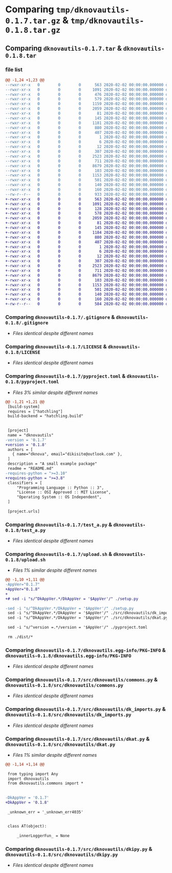 # Comparing `tmp/dknovautils-0.1.7.tar.gz` & `tmp/dknovautils-0.1.8.tar.gz`

## Comparing `dknovautils-0.1.7.tar` & `dknovautils-0.1.8.tar`

### file list

```diff
@@ -1,24 +1,23 @@
--rwxr-xr-x   0        0        0      563 2020-02-02 00:00:00.000000 dknovautils-0.1.7/.gitignore
--rwxr-xr-x   0        0        0     1091 2020-02-02 00:00:00.000000 dknovautils-0.1.7/LICENSE
--rwxr-xr-x   0        0        0      476 2020-02-02 00:00:00.000000 dknovautils-0.1.7/README.md
--rwxr-xr-x   0        0        0      579 2020-02-02 00:00:00.000000 dknovautils-0.1.7/pyproject.toml
--rwxr-xr-x   0        0        0     1159 2020-02-02 00:00:00.000000 dknovautils-0.1.7/setup.py
--rwxr-xr-x   0        0        0     2059 2020-02-02 00:00:00.000000 dknovautils-0.1.7/test_a.py
--rwxr-xr-x   0        0        0       81 2020-02-02 00:00:00.000000 dknovautils-0.1.7/test_b01.py
--rwxr-xr-x   0        0        0      145 2020-02-02 00:00:00.000000 dknovautils-0.1.7/test_c.py
--rwxr-xr-x   0        0        0     1181 2020-02-02 00:00:00.000000 dknovautils-0.1.7/upload.sh
--rwxr-xr-x   0        0        0      880 2020-02-02 00:00:00.000000 dknovautils-0.1.7/dknovautils.egg-info/PKG-INFO
--rwxr-xr-x   0        0        0      407 2020-02-02 00:00:00.000000 dknovautils-0.1.7/dknovautils.egg-info/SOURCES.txt
--rwxr-xr-x   0        0        0        1 2020-02-02 00:00:00.000000 dknovautils-0.1.7/dknovautils.egg-info/dependency_links.txt
--rwxr-xr-x   0        0        0        6 2020-02-02 00:00:00.000000 dknovautils-0.1.7/dknovautils.egg-info/requires.txt
--rwxr-xr-x   0        0        0       12 2020-02-02 00:00:00.000000 dknovautils-0.1.7/dknovautils.egg-info/top_level.txt
--rwxr-xr-x   0        0        0      307 2020-02-02 00:00:00.000000 dknovautils-0.1.7/src/dknovautils/__init__.py
--rwxr-xr-x   0        0        0     2523 2020-02-02 00:00:00.000000 dknovautils-0.1.7/src/dknovautils/commons.py
--rwxr-xr-x   0        0        0      711 2020-02-02 00:00:00.000000 dknovautils-0.1.7/src/dknovautils/dk_imports.py
--rwxr-xr-x   0        0        0     8679 2020-02-02 00:00:00.000000 dknovautils-0.1.7/src/dknovautils/dkat.py
--rwxr-xr-x   0        0        0      103 2020-02-02 00:00:00.000000 dknovautils-0.1.7/src/dknovautils/dkfiles.py
--rwxr-xr-x   0        0        0     1153 2020-02-02 00:00:00.000000 dknovautils-0.1.7/src/dknovautils/dkipy.py
--rwxr-xr-x   0        0        0      501 2020-02-02 00:00:00.000000 dknovautils-0.1.7/src/dknovautils/example.py
--rwxr-xr-x   0        0        0      140 2020-02-02 00:00:00.000000 dknovautils-0.1.7/src/dknovautils/myadd.py
--rwxr-xr-x   0        0        0      160 2020-02-02 00:00:00.000000 dknovautils-0.1.7/src/dknovautils/mysubtract.py
--rw-r--r--   0        0        0      933 2020-02-02 00:00:00.000000 dknovautils-0.1.7/PKG-INFO
+-rwxr-xr-x   0        0        0      563 2020-02-02 00:00:00.000000 dknovautils-0.1.8/.gitignore
+-rwxr-xr-x   0        0        0     1091 2020-02-02 00:00:00.000000 dknovautils-0.1.8/LICENSE
+-rwxr-xr-x   0        0        0      128 2020-02-02 00:00:00.000000 dknovautils-0.1.8/README.md
+-rwxr-xr-x   0        0        0      578 2020-02-02 00:00:00.000000 dknovautils-0.1.8/pyproject.toml
+-rwxr-xr-x   0        0        0     2059 2020-02-02 00:00:00.000000 dknovautils-0.1.8/test_a.py
+-rwxr-xr-x   0        0        0       81 2020-02-02 00:00:00.000000 dknovautils-0.1.8/test_b01.py
+-rwxr-xr-x   0        0        0      145 2020-02-02 00:00:00.000000 dknovautils-0.1.8/test_c.py
+-rwxr-xr-x   0        0        0     1184 2020-02-02 00:00:00.000000 dknovautils-0.1.8/upload.sh
+-rwxr-xr-x   0        0        0      880 2020-02-02 00:00:00.000000 dknovautils-0.1.8/dknovautils.egg-info/PKG-INFO
+-rwxr-xr-x   0        0        0      407 2020-02-02 00:00:00.000000 dknovautils-0.1.8/dknovautils.egg-info/SOURCES.txt
+-rwxr-xr-x   0        0        0        1 2020-02-02 00:00:00.000000 dknovautils-0.1.8/dknovautils.egg-info/dependency_links.txt
+-rwxr-xr-x   0        0        0        6 2020-02-02 00:00:00.000000 dknovautils-0.1.8/dknovautils.egg-info/requires.txt
+-rwxr-xr-x   0        0        0       12 2020-02-02 00:00:00.000000 dknovautils-0.1.8/dknovautils.egg-info/top_level.txt
+-rwxr-xr-x   0        0        0      307 2020-02-02 00:00:00.000000 dknovautils-0.1.8/src/dknovautils/__init__.py
+-rwxr-xr-x   0        0        0     2523 2020-02-02 00:00:00.000000 dknovautils-0.1.8/src/dknovautils/commons.py
+-rwxr-xr-x   0        0        0      711 2020-02-02 00:00:00.000000 dknovautils-0.1.8/src/dknovautils/dk_imports.py
+-rwxr-xr-x   0        0        0     8679 2020-02-02 00:00:00.000000 dknovautils-0.1.8/src/dknovautils/dkat.py
+-rwxr-xr-x   0        0        0      103 2020-02-02 00:00:00.000000 dknovautils-0.1.8/src/dknovautils/dkfiles.py
+-rwxr-xr-x   0        0        0     1153 2020-02-02 00:00:00.000000 dknovautils-0.1.8/src/dknovautils/dkipy.py
+-rwxr-xr-x   0        0        0      501 2020-02-02 00:00:00.000000 dknovautils-0.1.8/src/dknovautils/example.py
+-rwxr-xr-x   0        0        0      140 2020-02-02 00:00:00.000000 dknovautils-0.1.8/src/dknovautils/myadd.py
+-rwxr-xr-x   0        0        0      160 2020-02-02 00:00:00.000000 dknovautils-0.1.8/src/dknovautils/mysubtract.py
+-rw-r--r--   0        0        0      584 2020-02-02 00:00:00.000000 dknovautils-0.1.8/PKG-INFO
```

### Comparing `dknovautils-0.1.7/.gitignore` & `dknovautils-0.1.8/.gitignore`

 * *Files identical despite different names*

### Comparing `dknovautils-0.1.7/LICENSE` & `dknovautils-0.1.8/LICENSE`

 * *Files identical despite different names*

### Comparing `dknovautils-0.1.7/pyproject.toml` & `dknovautils-0.1.8/pyproject.toml`

 * *Files 3% similar despite different names*

```diff
@@ -1,21 +1,21 @@
 [build-system]
 requires = ["hatchling"]
 build-backend = "hatchling.build"
 
 
 [project]
 name = "dknovautils"
-version = '0.1.7'
+version = '0.1.8'
 authors = [
   { name="dknova", email="dikisite@outlook.com" },
 ]
 description = "A small example package"
 readme = "README.md"
-requires-python = ">=3.10"
+requires-python = ">=3.8"
 classifiers = [
     "Programming Language :: Python :: 3",
     "License :: OSI Approved :: MIT License",
     "Operating System :: OS Independent",
 ]
 
 [project.urls]
```

### Comparing `dknovautils-0.1.7/test_a.py` & `dknovautils-0.1.8/test_a.py`

 * *Files identical despite different names*

### Comparing `dknovautils-0.1.7/upload.sh` & `dknovautils-0.1.8/upload.sh`

 * *Files 1% similar despite different names*

```diff
@@ -1,10 +1,11 @@
-AppVer="0.1.7"
+AppVer="0.1.8"
+
+# sed -i "s/^DkAppVer.*/DkAppVer = '$AppVer'/" ./setup.py
 
-sed -i "s/^DkAppVer.*/DkAppVer = '$AppVer'/" ./setup.py
 sed -i "s/^DkAppVer.*/DkAppVer = '$AppVer'/" ./src/dknovautils/dk_imports.py
 sed -i "s/^DkAppVer.*/DkAppVer = '$AppVer'/" ./src/dknovautils/dkat.py
 
 sed -i "s/^version =.*/version = '$AppVer'/" ./pyproject.toml
 
 rm ./dist/*
```

### Comparing `dknovautils-0.1.7/dknovautils.egg-info/PKG-INFO` & `dknovautils-0.1.8/dknovautils.egg-info/PKG-INFO`

 * *Files identical despite different names*

### Comparing `dknovautils-0.1.7/src/dknovautils/commons.py` & `dknovautils-0.1.8/src/dknovautils/commons.py`

 * *Files identical despite different names*

### Comparing `dknovautils-0.1.7/src/dknovautils/dk_imports.py` & `dknovautils-0.1.8/src/dknovautils/dk_imports.py`

 * *Files identical despite different names*

### Comparing `dknovautils-0.1.7/src/dknovautils/dkat.py` & `dknovautils-0.1.8/src/dknovautils/dkat.py`

 * *Files 1% similar despite different names*

```diff
@@ -1,14 +1,14 @@
 
 from typing import Any
 import dknovautils
 from dknovautils.commons import *
 
 
-DkAppVer = '0.1.7'
+DkAppVer = '0.1.8'
 
 _unknown_err = '_unknown_err4035'
 
 
 class AT(object):
 
     _innerLoggerFun_ = None
```

### Comparing `dknovautils-0.1.7/src/dknovautils/dkipy.py` & `dknovautils-0.1.8/src/dknovautils/dkipy.py`

 * *Files identical despite different names*


